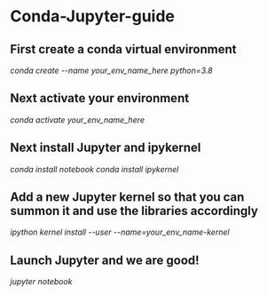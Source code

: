 # Conda-Jupyter-guide

## First create a conda virtual environment
_conda create --name your_env_name_here python=3.8_

## Next activate your environment
_conda activate your_env_name_here_

## Next install Jupyter and ipykernel
_conda install notebook_
_conda install ipykernel_


## Add a new Jupyter kernel so that you can summon it and use the libraries accordingly
_ipython kernel install --user --name=your_env_name-kernel_

## Launch Jupyter and we are good!
_jupyter notebook_
